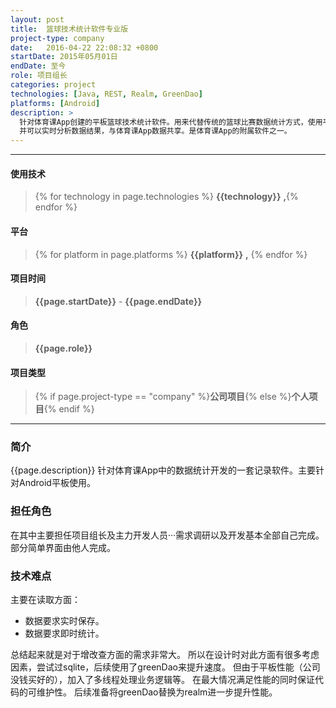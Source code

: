 ```yaml
---
layout: post
title:  篮球技术统计软件专业版
project-type: company
date:   2016-04-22 22:08:32 +0800
startDate: 2015年05月01日
endDate: 至今
role: 项目组长
categories: project
technologies: [Java, REST, Realm, GreenDao]
platforms: [Android]
description: >
  针对体育课App创建的平板篮球技术统计软件。用来代替传统的篮球比赛数据统计方式，使用平板记录，
  并可以实时分析数据结果，与体育课App数据共享。是体育课App的附属软件之一。
---
```

***

#### 使用技术
> {% for technology in page.technologies %} __{{technology}}__ __,__{% endfor %}

#### 平台
> {% for platform in page.platforms %} __{{platform}}__ __,__ {% endfor %}

#### 项目时间
> __{{page.startDate}}__ - __{{page.endDate}}__

#### 角色
> __{{page.role}}__

#### 项目类型
> {% if page.project-type == "company" %}__公司项目__{% else %}__个人项目__{% endif %}

***

### 简介
{{page.description}}
针对体育课App中的数据统计开发的一套记录软件。主要针对Android平板使用。

### 担任角色
在其中主要担任项目组长及主力开发人员···需求调研以及开发基本全部自己完成。部分简单界面由他人完成。

### 技术难点
主要在读取方面：

- 数据要求实时保存。
- 数据要求即时统计。

总结起来就是对于增改查方面的需求非常大。
所以在设计时对此方面有很多考虑因素，尝试过sqlite，后续使用了greenDao来提升速度。
但由于平板性能（公司没钱买好的），加入了多线程处理业务逻辑等。
在最大情况满足性能的同时保证代码的可维护性。
后续准备将greenDao替换为realm进一步提升性能。
